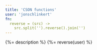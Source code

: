```yaml
---
title: 'CSON functions'
user: 'jonschlinkert'
fn:
  reverse = (src) ->
    src.split('').reverse().join('')
---
```

{%= description %}
{%= reverse(user) %}